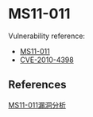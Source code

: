 # MS11-011


Vulnerability reference:
 * [MS11-011](https://technet.microsoft.com/library/security/ms11-011)
 * [CVE-2010-4398](https://www.exploit-db.com/exploits/11199/)


## References
[MS11-011漏洞分析](http://bbs.pediy.com/thread-130434.htm)




